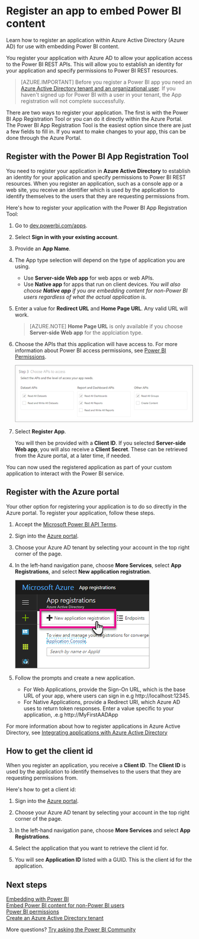 <properties
   pageTitle="Register an app to embed Power BI content"
   description="Learn how to register an application within Azure Active Directory for use with embedding Power BI content."
   services="powerbi"
   documentationCenter=""
   authors="guyinacube"
   manager="erikre"
   backup=""
   editor=""
   tags=""
   qualityFocus="no"
   qualityDate=""/>

<tags
   ms.service="powerbi"
   ms.devlang="NA"
   ms.topic="article"
   ms.tgt_pltfrm="NA"
   ms.workload="powerbi"
   ms.date="06/12/2017"
   ms.author="asaxton"/>

# Register an app to embed Power BI content

Learn how to register an application within Azure Active Directory (Azure AD) for use with embedding Power BI content.

You register your application with Azure AD to allow your application access to the Power BI REST APIs. This will allow you to establish an identity for your application and specify permissions to Power BI REST resources.

> [AZURE.IMPORTANT] Before you register a Power BI app you need an [Azure Active Directory tenant and an organizational user](powerbi-developer-create-an-azure-active-directory-tenant.md). If you haven't signed up for Power BI with a user in your tenant, the App registration will not complete successfully.

There are two ways to register your application. The first is with the Power BI App Registration Tool or you can do it directly within the Azure Portal. The Power BI App Registration Tool is the easiest option since there are just a few fields to fill in. If you want to make changes to your app, this can be done through the Azure Portal.

## Register with the Power BI App Registration Tool

You need to register your application in **Azure Active Directory** to establish an identity for your application and specify permissions to Power BI REST resources. When you register an application, such as a console app or a web site, you receive an identifier which is used by the application to identify themselves to the users that they are requesting permissions from.

Here's how to register your application with the Power BI App Registration Tool:

1. Go to [dev.powerbi.com/apps](https://dev.powerbi.com/apps).

2. Select **Sign in with your existing account**.

3. Provide an **App Name**.

4. The App type selection will depend on the type of application you are using.

    * Use **Server-side Web app** for web apps or web APIs.
    * Use **Native app** for apps that run on client devices. *You will also choose **Native app** if you are embedding content for non-Power BI users regardless of what the actual application is.*

5. Enter a value for **Redirect URL** and **Home Page URL**. Any valid URL will work.

    > [AZURE.NOTE] **Home Page URL** is only available if you choose **Server-side Web app** for the applciation type.

6. Choose the APIs that this application will have access to. For more information about Power BI access permissions, see [Power BI Permissions](powerbi-developer-power-bi-permissions.md).

    ![](media/powerbi-developer-register-app/app-registration-apis.png)

7. Select **Register App**. 

    You will then be provided with a **Client ID**. If you selected **Server-side Web app**, you will also receive a **Client Secret**. These can be retrieved from the Azure portal, at a later time, if needed.

You can now used the registered application as part of your custom application to interact with the Power BI service.

## Register with the Azure portal

Your other option for registering your application is to do so directly in the Azure portal. To register your application, follow these steps.

1. Accept the [Microsoft Power BI API Terms](https://powerbi.microsoft.com/api-terms).

2. Sign into the [Azure portal](https://portal.azure.com).

3. Choose your Azure AD tenant by selecting your account in the top right corner of the page.

4. In the left-hand navigation pane, choose **More Services**, select **App Registrations**, and select **New application registration**.

    ![](media/powerbi-developer-register-app/azuread-new-app-registration.png)

5. Follow the prompts and create a new application.

    * For Web Applications, provide the Sign-On URL, which is the base URL of your app, where users can sign in e.g http://localhost:12345.
    * For Native Applications, provide a Redirect URI, which Azure AD uses to return token responses. Enter a value specific to your application, .e.g http://MyFirstAADApp

For more information about how to register applications in Azure Active Directory, see [Integrating applications with Azure Active Directory](https://docs.microsoft.com/azure/active-directory/develop/active-directory-integrating-applications)

## How to get the client id

When you register an application, you receive a **Client ID**.  The **Client ID** is used by the application to identify themselves to the users that they are requesting permissions from.

Here's how to get a client id:

1. Sign into the [Azure portal](https://portal.azure.com).

2. Choose your Azure AD tenant by selecting your account in the top right corner of the page.

3. In the left-hand navigation pane, choose **More Services** and select **App Registrations**.

4. Select the application that you want to retrieve the client id for.

5. You will see **Application ID** listed with a GUID. This is the client id for the application.

## Next steps

[Embedding with Power BI](powerbi-developer-embedding.md)  
[Embed Power BI content for non-Power BI users](powerbi-developer-using-embed-token.md)  
[Power BI permissions](powerbi-developer-power-bi-permissions.md)  
[Create an Azure Active Directory tenant](powerbi-developer-create-an-azure-active-directory-tenant.md)  

More questions? [Try asking the Power BI Community](http://community.powerbi.com/)